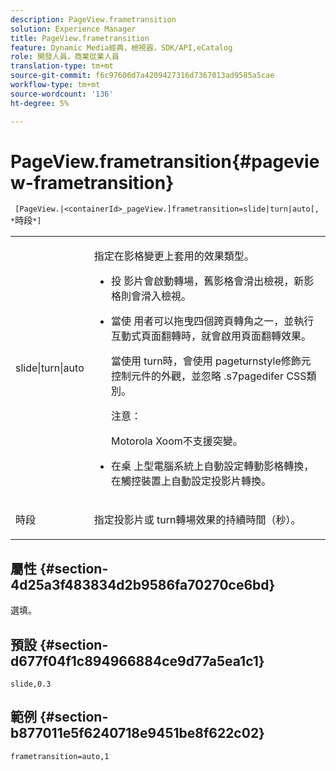 ```yaml
---
description: PageView.frametransition
solution: Experience Manager
title: PageView.frametransition
feature: Dynamic Media經典，檢視器，SDK/API,eCatalog
role: 開發人員，商業從業人員
translation-type: tm+mt
source-git-commit: f6c97606d7a4209427316d7367013ad9585a5cae
workflow-type: tm+mt
source-wordcount: '136'
ht-degree: 5%

---
```



# PageView.frametransition{#pageview-frametransition}

` [PageView.|<containerId>_pageView.]frametransition=slide|turn|auto[, *`時段`*]`

<table id="table_625D0EEDA21B46FEA3F5CF7DDF769B50"> 
 <tbody> 
  <tr> 
   <td colname="col1"> <p> <span class="codeph"> slide|turn|auto</span> </p> </td> 
   <td colname="col2"> <p> 指定在影格變更上套用的效果類型。 </p> <p> 
     <ul id="ul_4224B7C2722A4185A8BD48703D019AA1"> 
      <li id="li_8482037F8E1C4F11A84DF51790A073FE"> <p><span class="codeph"> 投</span> 影片會啟動轉場，舊影格會滑出檢視，新影格則會滑入檢視。 </p> </li> 
      <li id="li_CE9A99564DF348D0A76AB2A5945155A5"> <p><span class="codeph"> 當使</span> 用者可以拖曳四個跨頁轉角之一，並執行互動式頁面翻轉時，就會啟用頁面翻轉效果。 </p> <p>當使用<span class="codeph"> turn</span>時，會使用<span class="codeph"> pageturnstyle</span>修飾元控制元件的外觀，並忽略<span class="codeph"> .s7pagedifer</span> CSS類別。 </p> <p>注意：  <p><span class="codeph"> Motorola </span> Xoom不支援突變。 </p> </p> </li> 
      <li id="li_79F85B0429CD4B389399FB3823FE767F"> <p> <span class="codeph"> 在桌</span> 上型電腦系統上自動設定轉動影格轉換，在觸控裝置上自動設定投影片轉換。 </p> </li> 
     </ul> </p> </td> 
  </tr> 
  <tr> 
   <td colname="col1"> <p><span class="codeph"><span class="varname"> 時段</span></span> </p> </td> 
   <td colname="col2"> <p>指定<span class="codeph">投影片</span>或<span class="codeph"> turn</span>轉場效果的持續時間（秒）。 </p> </td> 
  </tr> 
 </tbody> 
</table>

## 屬性 {#section-4d25a3f483834d2b9586fa70270ce6bd}

選填。

## 預設 {#section-d677f04f1c894966884ce9d77a5ea1c1}

`slide,0.3`

## 範例 {#section-b877011e5f6240718e9451be8f622c02}

`frametransition=auto,1`
